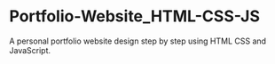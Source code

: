 # Portfolio-Website_HTML-CSS-JS
A personal portfolio website design step by step using HTML CSS and JavaScript.
